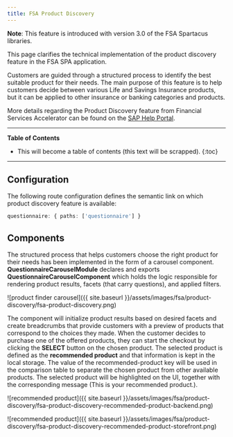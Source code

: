 ```yaml
---
title: FSA Product Discovery
---
```


**Note**: This feature is introduced with version 3.0 of the FSA Spartacus libraries.

This page clarifies the technical implementation of the product discovery feature in the FSA SPA application.

Customers are guided through a structured process to identify the best suitable product for their needs. The main purpose of this feature is to help customers decide between various Life and Savings Insurance products, but it can be applied to other insurance or banking categories and products. 

More details regarding the Product Discovery feature from Financial Services Accelerator can be found on the
 [SAP Help Portal](https://help.sap.com/viewer/4c33bf189ab9409e84e589295c36d96e/latest/en-US/19394e2a01f24ce6bd7b521454eae31f.html). 

***

**Table of Contents**

- This will become a table of contents (this text will be scrapped).
{:toc}

***

## Configuration

The following route configuration defines the semantic link on which product discovery feature is available:

```typescript
questionnaire: { paths: ['questionnaire'] }
```

## Components

The structured process that helps customers choose the right product for their needs has been implemented in the form of a carousel component. **QuestionnaireCarouselModule** declares and exports **QuestionnaireCarouselComponent** which holds the logic responsible for rendering product results, facets (that carry questions), and applied filters.


![product finder carousel]({{ site.baseurl }}/assets/images/fsa/product-discovery/fsa-product-discovery.png)


The component will initialize product results based on desired facets and create breadcrumbs that provide customers with a preview of products that correspond to the choices they made. 
When the customer decides to purchase one of the offered products, they can start the checkout by clicking the **SELECT** button on the chosen product. The selected product is defined as the **recommended product** and that information is kept in the local storage. The value of the recommended-product key will be used in the comparison table to separate the chosen product from other available products. The selected product will be highlighted on the UI, together with the corresponding message (This is your recommended product.).

![recommended product]({{ site.baseurl }}/assets/images/fsa/product-discovery/fsa-product-discovery-recommended-product-backend.png)

![recommended product]({{ site.baseurl }}/assets/images/fsa/product-discovery/fsa-product-discovery-recommended-product-storefront.png)


